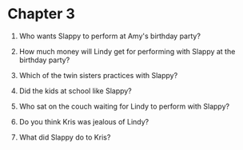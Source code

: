 # Chapter 3

1. Who wants Slappy to perform at Amy's birthday party?

2. How much money will Lindy get for performing with Slappy at the birthday party?

3. Which of the twin sisters practices with Slappy?

4. Did the kids at school like Slappy?

5. Who sat on the couch waiting for Lindy to perform with Slappy?

6. Do you think Kris was jealous of Lindy?

7. What did Slappy do to Kris?